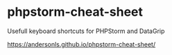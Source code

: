 # phpstorm-cheat-sheet
Usefull keyboard shortcuts for PHPStorm and DataGrip

https://andersonls.github.io/phpstorm-cheat-sheet/
